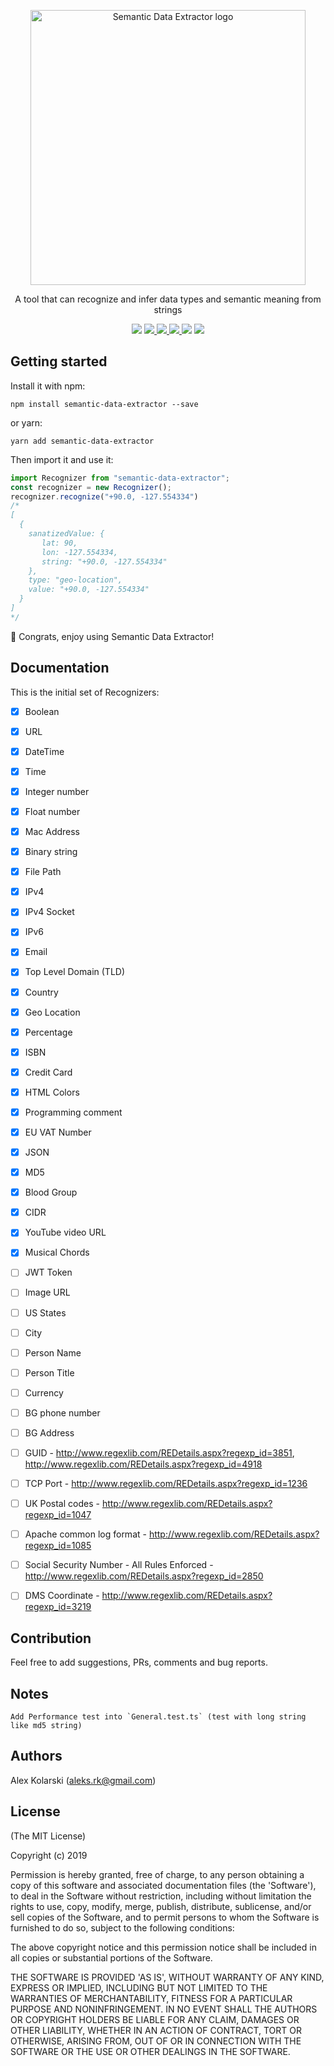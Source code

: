 <p align="center">
  <img width="440" src="https://raw.githubusercontent.com/kolarski/semanticDataExtractor/master/logo.png?raw=true" alt="Semantic Data Extractor logo">
</p>

<p align="center">A tool that can recognize and infer data types and semantic meaning from strings</p>

<p align="center">
  <img src="https://img.shields.io/github/release/kolarski/semanticDataExtractor.svg" />
  
  <a href="https://travis-ci.org/kolarski/semanticDataExtractor">
    <img src="https://travis-ci.org/kolarski/semanticDataExtractor.svg?branch=master" />
  </a>
  <a href="https://www.codacy.com/app/kolarski/semanticDataExtractor?utm_source=github.com&utm_medium=referral&utm_content=kolarski/semanticDataExtractor&utm_campaign=Badge_Grade">
    <img src="https://api.codacy.com/project/badge/Grade/246f318de5194047afde4532bd8d186c" />
  </a>

  <a href="https://codeclimate.com/github/kolarski/semanticDataExtractor/maintainability">
    <img src="https://api.codeclimate.com/v1/badges/3afb0d6655605a004c11/maintainability" />
  </a>
  <a href="https://codeclimate.com/github/kolarski/semanticDataExtractor/test_coverage"><img src="https://api.codeclimate.com/v1/badges/3afb0d6655605a004c11/test_coverage" /></a>
  
  <img src="https://img.shields.io/david/kolarski/semanticDataExtractor.svg" />
</p>

## Getting started

Install it with npm:

```
npm install semantic-data-extractor --save
```

or yarn: 
```
yarn add semantic-data-extractor
```

Then import it and use it:

```js
import Recognizer from "semantic-data-extractor";
const recognizer = new Recognizer();
recognizer.recognize("+90.0, -127.554334")
/*
[
  {
    sanatizedValue: {
       lat: 90,
       lon: -127.554334,
       string: "+90.0, -127.554334"
    },
    type: "geo-location",
    value: "+90.0, -127.554334"
  }
]
*/
```
🎉 Congrats, enjoy using Semantic Data Extractor!

## Documentation

This is the initial set of Recognizers:

- [x] Boolean
- [x] URL
- [x] DateTime
- [x] Time
- [x] Integer number
- [x] Float number
- [x] Mac Address
- [x] Binary string
- [x] File Path
- [x] IPv4
- [x] IPv4 Socket
- [x] IPv6
- [x] Email
- [x] Top Level Domain (TLD)
- [x] Country
- [x] Geo Location
- [x] Percentage
- [x] ISBN
- [x] Credit Card
- [x] HTML Colors
- [x] Programming comment
- [x] EU VAT Number
- [x] JSON
- [x] MD5
- [x] Blood Group
- [x] CIDR
- [x] YouTube video URL
- [x] Musical Chords
- [ ] JWT Token
- [ ] Image URL
- [ ] US States
- [ ] City
- [ ] Person Name
- [ ] Person Title
- [ ] Currency
- [ ] BG phone number
- [ ] BG Address
- [ ] GUID - http://www.regexlib.com/REDetails.aspx?regexp_id=3851, http://www.regexlib.com/REDetails.aspx?regexp_id=4918
- [ ] TCP Port - http://www.regexlib.com/REDetails.aspx?regexp_id=1236
- [ ] UK Postal codes - http://www.regexlib.com/REDetails.aspx?regexp_id=1047
- [ ] Apache common log format - http://www.regexlib.com/REDetails.aspx?regexp_id=1085
- [ ] Social Security Number - All Rules Enforced - http://www.regexlib.com/REDetails.aspx?regexp_id=2850
- [ ] DMS Coordinate - http://www.regexlib.com/REDetails.aspx?regexp_id=3219


## Contribution

Feel free to add suggestions, PRs, comments and bug reports.

## Notes

    Add Performance test into `General.test.ts` (test with long string like md5 string)

## Authors

Alex Kolarski (aleks.rk@gmail.com)

## License

(The MIT License)

Copyright (c) 2019

Permission is hereby granted, free of charge, to any person obtaining
a copy of this software and associated documentation files (the
'Software'), to deal in the Software without restriction, including
without limitation the rights to use, copy, modify, merge, publish,
distribute, sublicense, and/or sell copies of the Software, and to
permit persons to whom the Software is furnished to do so, subject to
the following conditions:

The above copyright notice and this permission notice shall be
included in all copies or substantial portions of the Software.

THE SOFTWARE IS PROVIDED 'AS IS', WITHOUT WARRANTY OF ANY KIND,
EXPRESS OR IMPLIED, INCLUDING BUT NOT LIMITED TO THE WARRANTIES OF
MERCHANTABILITY, FITNESS FOR A PARTICULAR PURPOSE AND NONINFRINGEMENT.
IN NO EVENT SHALL THE AUTHORS OR COPYRIGHT HOLDERS BE LIABLE FOR ANY
CLAIM, DAMAGES OR OTHER LIABILITY, WHETHER IN AN ACTION OF CONTRACT,
TORT OR OTHERWISE, ARISING FROM, OUT OF OR IN CONNECTION WITH THE
SOFTWARE OR THE USE OR OTHER DEALINGS IN THE SOFTWARE.
